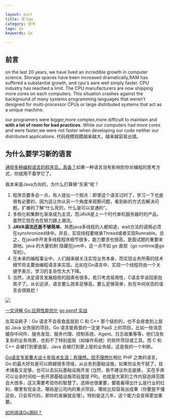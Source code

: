 ```yaml
---

layout: post
title: 学习go
category: 技术
tags: Go
keywords: Go

---
```


## 前言

on the last 20 years, we have lived an incredible growth in computer science. Storage spaces have been increased dramatically,RAM has suffered a substantial growth, and cpu's aare well simply faster. CPU industry has reached a limit. The CPU manufacturers are now shipping more cores on each computers. This situation crashes against the background of many systems programming languages that weren't designed for multi-processor CPUs or large distributed systems that act as a unique machine.

our programers were bigger,more complex,more difficult to maintain and **with a lot of room for bad practices**. While our computers had more cores and were faster,we were not faster when developing our code neither our distributed applications. 代码规模规模越来越大，越来越容易出错。


## 为什么要学习新的语言 

[通晓多种编程语言的程序员，真香？](https://mp.weixin.qq.com/s/1xD45Ksz07-doRExhvRchQ)如果一种语言没有影响到你对编程的思考方式，你就用不着学它了。

我本来是Java方向的，为什么打算换“东家”呢？

1. 程序员要多会一点，有人提出一个观点：即使这个语言过时了，学习一下也是很有必要的，因为这让你从另一个角度来观察问题，看到新的方式去解决问题。扩展的了解“什么死的，什么是可以变通的”。
2. 多核化和集群化渐渐成为主流，而JAVA是上一个时代单机服务器时的产品，虽然它现在也在努力跟上潮流。
3. **JAVA语法还是不够简单**。熟悉java多线程的人都知道，wait方法的调用必须在synchronized块中。并且，实现线程要继承Thread或者实现Runnable。总之，在java中开发多线程程序细节很多，能力要求也很高，是面试题的重要来源地。java 的大量机制 隐藏在jvm中，这一点不如 go 直观（go runtime是go 写的）。 
4. 在未来的编程事业中，人们越来越关注实现业务本身，而实现业务所需的技术细节将主要由编程语言来实现。比如在Go语言中，实现一个线程将由一个关键字表示，学习的复杂性大大下降。
4. 当然，决定语言发展趋势的因素有很多。若只考虑易用性，C语言早该回家抱孩子了。从长远讲，语言要么效率足够高，要么足够简单，处在中间状态的语言会很尴尬！

![](/public/upload/go/learn_go.png)

[一文详解 Go 应用性能优化](https://mp.weixin.qq.com/s/szSAAyWqK3Bz2NxVxJfwXw)
[go pprof 实战](https://zhuanlan.zhihu.com/p/373874739)

左耳朵耗子：Go 语言不会吞食底层到 C 和 C++ 那个级别的，也不会吞食到上层如 Java 业务层的项目。Go 语言能吞食的一定是 PaaS 上的项目，比如一些消息缓存中间件、服务发现、服务代理、控制系统、Agent、日志收集等等，他们没有复杂的业务场景，也到不了特别底层（如操作系统）的软件项目或工具。而 C 和 C++ 会被打到更底层，Java 会被打到更上层的业务层。这是我的一个判断。

[Go语言专家曹大谈十年技术生涯：有理想，但不理想化](https://mp.weixin.qq.com/s/2wXNMd9fD3q5v9QNEUWa1A)相比 PHP 之类的语言，Go 的最大好处是可以跨越很多领域，从业务到基础设施，如果你业务干腻了，技术储备又足够，也可以去玩玩基础设施开发 (当然，我不建议你总是换， 实在手痒可以业余时间给一些开源基础设施项目提提 PR)。也就是大家的工作内容选择范围会大很多，这又需要考验你的智慧了。选择也很重要，要能看得出什么是行业的红利，哪里有现金流，哪些是公司内的重点项目，哪些比较容易出成果（你要是不懂这些，只会写代码，那你的发展就会慢）。特别是这几年，这个能力会变得更加重要。

[如何阅读Go源码？](https://mp.weixin.qq.com/s/yRJF12CPDegyfxiqGDEOKw)